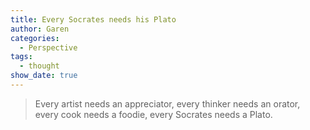 ```yaml
---
title: Every Socrates needs his Plato
author: Garen
categories:
  - Perspective
tags:
  - thought
show_date: true
---
```

> Every artist needs an appreciator, every thinker needs an orator, every cook needs a foodie, every Socrates needs a Plato.